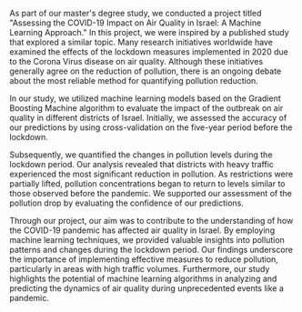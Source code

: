 As part of our master's degree study, we conducted a project titled "Assessing the COVID-19 Impact on Air Quality in Israel: A Machine Learning Approach." In this project, we were inspired by a published study that explored a similar topic. Many research initiatives worldwide have examined the effects of the lockdown measures implemented in 2020 due to the Corona Virus disease on air quality. Although these initiatives generally agree on the reduction of pollution, there is an ongoing debate about the most reliable method for quantifying pollution reduction.

In our study, we utilized machine learning models based on the Gradient Boosting Machine algorithm to evaluate the impact of the outbreak on air quality in different districts of Israel. Initially, we assessed the accuracy of our predictions by using cross-validation on the five-year period before the lockdown.

Subsequently, we quantified the changes in pollution levels during the lockdown period. Our analysis revealed that districts with heavy traffic experienced the most significant reduction in pollution. As restrictions were partially lifted, pollution concentrations began to return to levels similar to those observed before the pandemic. We supported our assessment of the pollution drop by evaluating the confidence of our predictions.

Through our project, our aim was to contribute to the understanding of how the COVID-19 pandemic has affected air quality in Israel. By employing machine learning techniques, we provided valuable insights into pollution patterns and changes during the lockdown period. Our findings underscore the importance of implementing effective measures to reduce pollution, particularly in areas with high traffic volumes. Furthermore, our study highlights the potential of machine learning algorithms in analyzing and predicting the dynamics of air quality during unprecedented events like a pandemic.
